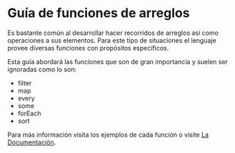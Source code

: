 # Guía de funciones de arreglos

Es bastante común al desarrollar hacer recorridos de arreglos así como operaciones a sus elementos. Para este tipo de situaciones el lenguaje provee diversas funciones con propósitos específicos.

Esta guía abordará las funciones que son de gran importancia y suelen ser ignoradas como lo son:

* filter
* map
* every
* some
* forEach
* sort

Para más información visita los ejemplos de cada función o visite [La Documentación](https://developer.mozilla.org/es/docs/Web/JavaScript/Referencia/Objetos_globales/Array).
